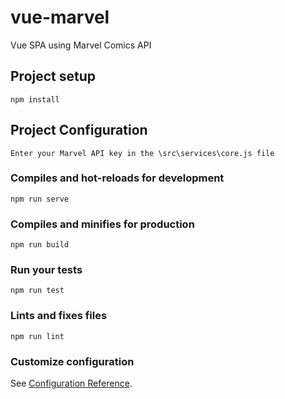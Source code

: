 # vue-marvel
Vue SPA using Marvel Comics API

## Project setup
```
npm install
```
## Project Configuration
```
Enter your Marvel API key in the \src\services\core.js file
```

### Compiles and hot-reloads for development
```
npm run serve
```

### Compiles and minifies for production
```
npm run build
```

### Run your tests
```
npm run test
```

### Lints and fixes files
```
npm run lint
```

### Customize configuration
See [Configuration Reference](https://cli.vuejs.org/config/).
